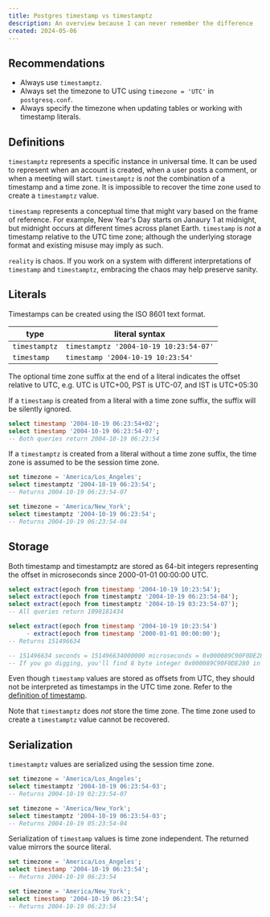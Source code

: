 ```yaml
---
title: Postgres timestamp vs timestamptz
description: An overview because I can never remember the difference
created: 2024-05-06
---
```


## Recommendations

- Always use `timestamptz`.
- Always set the timezone to UTC using `timezone = 'UTC'` in `postgresq.conf`.
- Always specify the timezone when updating tables or working with timestamp
  literals.

## Definitions

`timestamptz` represents a specific instance in universal time. It can be used
to represent when an account is created, when a user posts a comment, or when a
meeting will start. `timestamptz` is _not_ the combination of a timestamp and a
time zone. It is impossible to recover the time zone used to create a
`timestamptz` value.

`timestamp` represents a conceptual time that might vary based on the frame of
reference. For example, New Year's Day starts on Janaury 1 at midnight, but
midnight occurs at different times across planet Earth. `timestamp` is _not_ a
timestamp relative to the UTC time zone; although the underlying storage format
and existing misuse may imply as such.

`reality` is chaos. If you work on a system with different interpretations of
`timestamp` and `timestamptz`, embracing the chaos may help preserve sanity.

## Literals

Timestamps can be created using the ISO 8601 text format.

| type          | literal syntax                         |
| ------------- | -------------------------------------- |
| `timestamptz` | `timestamptz '2004-10-19 10:23:54-07'` |
| `timestamp`   | `timestamp '2004-10-19 10:23:54'`      |

The optional time zone suffix at the end of a literal indicates the offset
relative to UTC, e.g. UTC is UTC+00, PST is UTC-07, and IST is UTC+05:30

If a `timestamp` is created from a literal with a time zone suffix, the suffix
will be silently ignored.

```sql
select timestamp '2004-10-19 06:23:54+02';
select timestamp '2004-10-19 06:23:54-07';
-- Both queries return 2004-10-19 06:23:54
```

If a `timestamptz` is created from a literal without a time zone suffix, the
time zone is assumed to be the session time zone.

```sql
set timezone = 'America/Los_Angeles';
select timestamptz '2004-10-19 06:23:54';
-- Returns 2004-10-19 06:23:54-07

set timezone = 'America/New_York';
select timestamptz '2004-10-19 06:23:54';
-- Returns 2004-10-19 06:23:54-04
```

## Storage

Both timestamp and timestamptz are stored as 64-bit integers representing the
offset in microseconds since 2000-01-01 00:00:00 UTC.

```sql
select extract(epoch from timestamp '2004-10-19 10:23:54');
select extract(epoch from timestamptz '2004-10-19 06:23:54-04');
select extract(epoch from timestamptz '2004-10-19 03:23:54-07');
-- All queries return 1098181434

select extract(epoch from timestamp '2004-10-19 10:23:54')
     - extract(epoch from timestamp '2000-01-01 00:00:00');
-- Returns 151496634

-- 151496634 seconds = 151496634000000 microseconds = 0x000089C90F0DE280 microseconds
-- If you go digging, you'll find 8 byte integer 0x000089C90F0DE280 in memory.
```

Even though `timestamp` values are stored as offsets from UTC, they should not
be interpreted as timestamps in the UTC time zone. Refer to the
[definition of timestamp](#definition).

Note that `timestamptz` does _not_ store the time zone. The time zone used to
create a `timestamptz` value cannot be recovered.

## Serialization

`timestamptz` values are serialized using the session time zone.

```sql
set timezone = 'America/Los_Angeles';
select timestamptz '2004-10-19 06:23:54-03';
-- Returns 2004-10-19 02:23:54-07

set timezone = 'America/New_York';
select timestamptz '2004-10-19 06:23:54-03';
-- Returns 2004-10-19 05:23:54-04
```

Serialization of `timestamp` values is time zone independent. The returned value
mirrors the source literal.

```sql
set timezone = 'America/Los_Angeles';
select timestamp '2004-10-19 06:23:54';
-- Returns 2004-10-19 06:23:54

set timezone = 'America/New_York';
select timestamp '2004-10-19 06:23:54';
-- Returns 2004-10-19 06:23:54
```
